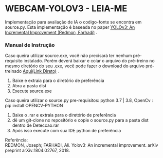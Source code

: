 # WEBCAM-YOLOV3 - LEIA-ME
Implementação para avaliação de IA o codigo-fonte se encontra em source.py. Esta implementação é baseada no paper  <a href="https://arxiv.org/abs/1804.02767">YOLOv3: An Incremental Improvement (Redmon, Farhadi)</a> .

<h3>Manual de Instrução</h3>
Caso queira utilizar source.exe, você não precisará ter nenhum pré-requisito instalado. Porém deverá baixar e colar o arquivo do pré-treino no mesmo diretório do seu .exe, você pode fazer o download do arquivo pré-treinado <a href="https://uc6e9781586846243c78b365fbd2.dl.dropboxusercontent.com/cd/0/get/BBjpSvZ_KWNxp85zRj4uHAop3rpGJvsB7qrEJtPXCx-KOllycGHoLyyZ13G_1Fe8H9zrDJQVlzUHUIOP6W_k9DdUjTh6M6QIXatYHk6cUwOEB8tI11pA5ahv4NyDbo-RcSY/file?dl=1#">Aqui(Link Direto)</a> .
 <ol>
  <li>Baixe e extraia para o diretório de preferência</li>
  <li>Abra a pasta dist</li>
  <li>Execute source.exe</li>
</ol> 


Caso queira utilizar o source.py
pre-requisitos: python 3.7 | 3.8, OpenCv : pip install OPENCV-PYTHON 
 <ol>
  <li>Baixe o .rar e extraia para o diretório de preferência</li>
  <li>dê um git-clone no repositório e copie o source.py para a pasta dist dentro de Deteccao.rar</li>
  <li>Após isso execute com sua IDE python de preferência</li>
</ol> 

Referência:<br >
REDMON, Joseph; FARHADI, Ali. Yolov3: An incremental improvement. arXiv preprint arXiv:1804.02767, 2018.
